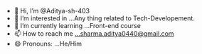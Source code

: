 - 👋 Hi, I’m @Aditya-sh-403
- 👀 I’m interested in ...Any thing related to Tech-Developement.
- 🌱 I’m currently learning ...Front-end course
- 📫 How to reach me ...sharma.aditya0440@gmail.com
- 😄 Pronouns: ...He/Him

<!---
Aditya-sh-403/Aditya-sh-403 is a ✨ special ✨ repository because its `README.md` (this file) appears on your GitHub profile.
You can click the Preview link to take a look at your changes.
--->
